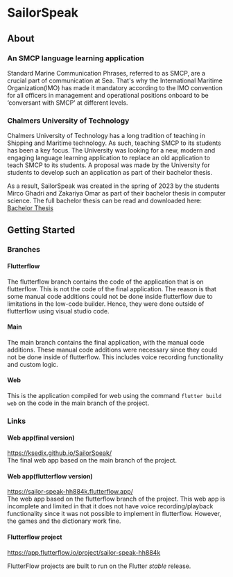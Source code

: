 # SailorSpeak
## About
### An SMCP language learning application
Standard Marine Communication Phrases, referred to as SMCP, are a crucial part of communication at Sea. That's why the International Maritime Organization(IMO) has made it mandatory according to the IMO convention for all officers in management and operational positions onboard to be ‘conversant with SMCP’ at different levels.
### Chalmers University of Technology
Chalmers University of Technology has a long tradition of teaching in Shipping and Maritime technology. As such, teaching SMCP to its students has been a key focus. The University was looking for a new, modern and engaging language learning application to replace an old application to teach SMCP to its students. A proposal was made by the University for students to develop such an application as part of their bachelor thesis. 

As a result, SailorSpeak was created in the spring of 2023 by the students Mirco Ghadri and Zakariya Omar as part of their bachelor thesis in computer science. The full bachelor thesis can be read and downloaded here:  <a href="https://odr.chalmers.se/items/632b5fb8-6634-4991-a35f-9c453edc7174" target="_blank">Bachelor Thesis</a>

## Getting Started
### Branches

#### Flutterflow
The flutterflow branch contains the code of the application that is on flutterflow. This is not the code of the final application. The reason is that some manual code additions could not be done inside flutterflow due to limitations in the low-code builder. Hence, they were done outside of flutterflow using visual studio code.

#### Main
The main branch contains the final application, with the manual code additions. These manual code additions were necessary since they could not be done inside of flutterflow. This includes voice recording functionality and custom logic.

#### Web
This is the application compiled for web using the command `flutter build web` on the code in the main branch of the project.

### Links
#### Web app(final version)
https://ksedix.github.io/SailorSpeak/  
The final web app based on the main branch of the project.
#### Web app(flutterflow version)
https://sailor-speak-hh884k.flutterflow.app/    
The web app based on the flutterflow branch of the project. This web app is incomplete and limited in that it does not have voice recording/playback functionality since it was not possible to implement in flutterflow. However, the games and the dictionary work fine.
#### Flutterflow project
https://app.flutterflow.io/project/sailor-speak-hh884k  

FlutterFlow projects are built to run on the Flutter _stable_ release.
